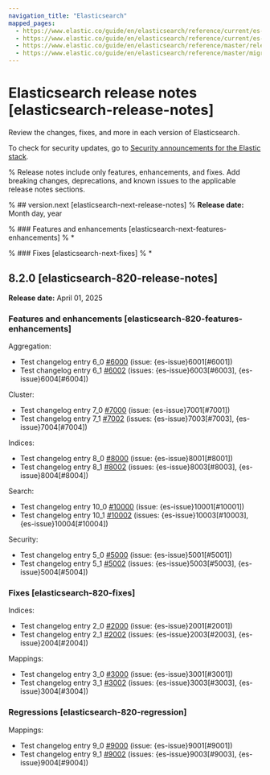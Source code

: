 ```yaml
---
navigation_title: "Elasticsearch"
mapped_pages:
  - https://www.elastic.co/guide/en/elasticsearch/reference/current/es-connectors-release-notes.html
  - https://www.elastic.co/guide/en/elasticsearch/reference/current/es-release-notes.html
  - https://www.elastic.co/guide/en/elasticsearch/reference/master/release-notes-8.2.0.html
  - https://www.elastic.co/guide/en/elasticsearch/reference/master/migrating-8.2.html
---
```


# Elasticsearch release notes [elasticsearch-release-notes]

Review the changes, fixes, and more in each version of Elasticsearch.

To check for security updates, go to [Security announcements for the Elastic stack](https://discuss.elastic.co/c/announcements/security-announcements/31).

% Release notes include only features, enhancements, and fixes. Add breaking changes, deprecations, and known issues to the applicable release notes sections.

% ## version.next [elasticsearch-next-release-notes]
% **Release date:** Month day, year

% ### Features and enhancements [elasticsearch-next-features-enhancements]
% *

% ### Fixes [elasticsearch-next-fixes]
% *

## 8.2.0 [elasticsearch-820-release-notes]
**Release date:** April 01, 2025

### Features and enhancements [elasticsearch-820-features-enhancements]

Aggregation:
* Test changelog entry 6_0 [#6000](https://github.com/elastic/elasticsearch/pull/6000) (issue: {es-issue}6001[#6001])
* Test changelog entry 6_1 [#6002](https://github.com/elastic/elasticsearch/pull/6002) (issues: {es-issue}6003[#6003], {es-issue}6004[#6004])

Cluster:
* Test changelog entry 7_0 [#7000](https://github.com/elastic/elasticsearch/pull/7000) (issue: {es-issue}7001[#7001])
* Test changelog entry 7_1 [#7002](https://github.com/elastic/elasticsearch/pull/7002) (issues: {es-issue}7003[#7003], {es-issue}7004[#7004])

Indices:
* Test changelog entry 8_0 [#8000](https://github.com/elastic/elasticsearch/pull/8000) (issue: {es-issue}8001[#8001])
* Test changelog entry 8_1 [#8002](https://github.com/elastic/elasticsearch/pull/8002) (issues: {es-issue}8003[#8003], {es-issue}8004[#8004])

Search:
* Test changelog entry 10_0 [#10000](https://github.com/elastic/elasticsearch/pull/10000) (issue: {es-issue}10001[#10001])
* Test changelog entry 10_1 [#10002](https://github.com/elastic/elasticsearch/pull/10002) (issues: {es-issue}10003[#10003], {es-issue}10004[#10004])

Security:
* Test changelog entry 5_0 [#5000](https://github.com/elastic/elasticsearch/pull/5000) (issue: {es-issue}5001[#5001])
* Test changelog entry 5_1 [#5002](https://github.com/elastic/elasticsearch/pull/5002) (issues: {es-issue}5003[#5003], {es-issue}5004[#5004])

### Fixes [elasticsearch-820-fixes]

Indices:
* Test changelog entry 2_0 [#2000](https://github.com/elastic/elasticsearch/pull/2000) (issue: {es-issue}2001[#2001])
* Test changelog entry 2_1 [#2002](https://github.com/elastic/elasticsearch/pull/2002) (issues: {es-issue}2003[#2003], {es-issue}2004[#2004])

Mappings:
* Test changelog entry 3_0 [#3000](https://github.com/elastic/elasticsearch/pull/3000) (issue: {es-issue}3001[#3001])
* Test changelog entry 3_1 [#3002](https://github.com/elastic/elasticsearch/pull/3002) (issues: {es-issue}3003[#3003], {es-issue}3004[#3004])

### Regressions [elasticsearch-820-regression]

Mappings:
* Test changelog entry 9_0 [#9000](https://github.com/elastic/elasticsearch/pull/9000) (issue: {es-issue}9001[#9001])
* Test changelog entry 9_1 [#9002](https://github.com/elastic/elasticsearch/pull/9002) (issues: {es-issue}9003[#9003], {es-issue}9004[#9004])


